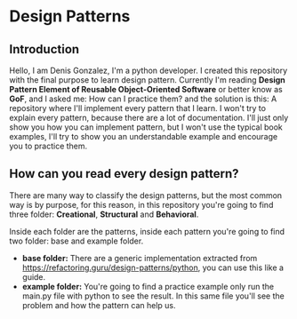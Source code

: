 # Design Patterns
## Introduction
Hello, I am Denis Gonzalez, I'm a python developer. I created this repository with the final 
purpose to learn design pattern. Currently I'm reading **Design Pattern Element of Reusable 
Object-Oriented Software** or better know as **GoF**, and I asked me: How can I practice them?
and the solution is this: A repository where I'll implement every pattern that I learn.
I won't try to explain every pattern, because there are a lot of documentation. I'll just only 
show you how you can implement pattern, but I won't use the typical book examples, I'll try to 
show you an understandable example and encourage you to practice them.

## How can you read every design pattern?
There are many way to classify the design patterns, but the most common way is by purpose, for
this reason, in this repository you're going to find three folder: **Creational**, **Structural** 
and **Behavioral**. 

Inside each folder are the patterns, inside each pattern you're going to find two folder: base and
example folder.
* **base folder:** There are a generic implementation extracted from https://refactoring.guru/design-patterns/python,
you can use this like a guide.
* **example folder:** You're going to find a practice example only run the main.py file with python
to see the result. In this same file you'll see the problem and how the pattern can help us. 